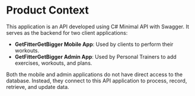# Product Context

This application is an API developed using C# Minimal API with Swagger. It serves as the backend for two client applications:
- **GetFitterGetBigger Mobile App**: Used by clients to perform their workouts.
- **GetFitterGetBigger Admin App**: Used by Personal Trainers to add exercises, workouts, and plans.

Both the mobile and admin applications do not have direct access to the database. Instead, they connect to this API application to process, record, retrieve, and update data.
